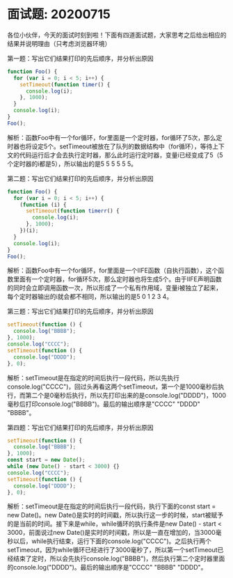 # 面试题: 20200715

各位小伙伴，今天的面试时刻到啦！下面有四道面试题，大家思考之后给出相应的结果并说明理由（只考虑浏览器环境）

第一题：写出它们结果打印的先后顺序，并分析出原因

```js
function Foo() {
  for (var i = 0; i < 5; i++) {
    setTimeout(function timer() {
      console.log(i);
    }, 1000);
  }
  console.log(i);
}
Foo();
```

解析：函数Foo中有一个for循环，for里面是一个定时器，for循环了5次，那么定时器也将设定5个。setTimeout被放在了队列的数据结构中（for循环），等待上下文的代码运行后才会去执行定时器，那么此时运行定时器，变量i已经变成了5（5个定时器的i都是5），所以输出的是5 5 5 5 5 5。



第二题：写出它们结果打印的先后顺序，并分析出原因

```js
function Foo() {
  for (var i = 0; i < 5; i++) {
    (function (i) {
      setTimeout(function timerr() {
        console.log(i);
      }, 1000);
    })(i);
  }
  console.log(i);
}
Foo();
```

解析：函数Foo中有一个for循环，for里面是一个IIFE函数（自执行函数），这个函数里面有一个定时器，for循环5次，那么定时器也将生成5个。由于IIFE声明函数的同时会立即调用函数一次，所以形成了一个私有作用域，变量i被独立了起来，每个定时器输出的i就会都不相同，所以输出的是5 0 1 2 3 4。



第三题：写出它们结果打印的先后顺序，并分析出原因

```js
setTimeout(function () {
  console.log("BBBB");
}, 1000);
console.log("CCCC");
setTimeout(function () {
  console.log("DDDD");
}, 0);
```

解析：setTimeout是在指定的时间后执行一段代码，所以先执行console.log("CCCC")，回过头再看这两个setTimeout，第一个是1000毫秒后执行，而第二个是0毫秒后执行，所以先打印出来的是console.log("DDDD")，1000毫秒后打印console.log("BBBB")。最后的输出顺序是"CCCC"  "DDDD"  "BBBB"。



第四题：写出它们结果打印的先后顺序，并分析出原因

```js
setTimeout(function () {
  console.log("BBBB");
}, 1000);
const start = new Date();
while (new Date() - start < 3000) {}
console.log("CCCC");
setTimeout(function () {
  console.log("DDDD");
}, 0);
```

解析：setTimeout是在指定的时间后执行一段代码，执行下面的const start = new Date()。new Date()是实时的时间戳，所以执行这一步的时候，start被赋予的是当前的时间。接下来是while，while循环的执行条件是new Date() - start < 3000，前面说过new Date()是实时的时间戳，所以是一直在增加的，当3000毫秒以后，while执行结束，运行下面的console.log("CCCC")。之后执行两个setTimeout，因为while循环已经进行了3000毫秒了，所以第一个setTimeout已经结束了定时，所以会先执行console.log("BBBB")，然后执行第二个定时器里面的console.log("DDDD")。最后的输出顺序是"CCCC"  "BBBB"  "DDDD"。